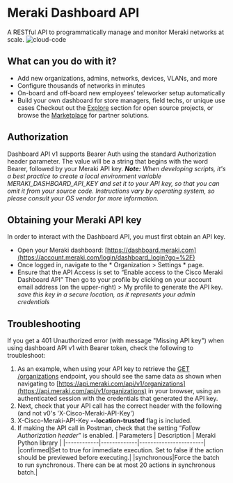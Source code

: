 # Meraki Dashboard API #
A RESTful API to programmatically manage and monitor Meraki networks at scale.
![cloud-code](https://github.com/Dharm1104/meraki/assets/141824759/a1a097d0-a470-4a6d-ba33-38912c2a248c)
## What can you do with it? ##
* Add new organizations, admins, networks, devices, VLANs, and more
* Configure thousands of networks in minutes
* On-board and off-board new employees’ teleworker setup automatically
* Build your own dashboard for store managers, field techs, or unique use cases
Checkout out the [Explore](https://developer.cisco.com/meraki/explore/) section for open source projects, or browse the [Marketplace](https://apps.meraki.io/en-US/home) for partner solutions.
## Authorization ##
Dashboard API v1 supports Bearer Auth using the standard Authorization header parameter. The value will be a string that begins with the word Bearer, followed by your Meraki API key. 
***Note:*** *When developing scripts, it's a best practice to create a local environment variable MERAKI_DASHBOARD_API_KEY and set it to your API key, so that you can omit it from your source code. Instructions vary by operating system, so please consult your OS vendor for more information.*
## Obtaining your Meraki API key ##
In order to interact with the Dashboard API, you must first obtain an API key.
* Open your Meraki dashboard: [https://dashboard.meraki.com](https://account.meraki.com/login/dashboard_login?go=%2F)
* Once logged in, navigate to the * Organization > Settings * page.
* Ensure that the API Access is set to “Enable access to the Cisco Meraki Dashboard API”
[](<img width="1092" alt="dashEnableOrgAPI" src="https://github.com/Dharm1104/meraki/assets/141824759/f8e140b1-774a-457b-bfb6-31475f536087">)
Then go to your profile by clicking on your account email address (on the upper-right) > My profile to generate the API key.
*save this key in a secure location, as it represents your admin credentials*
[](<img width="372" alt="dashGenerateAPIkey" src="https://github.com/Dharm1104/meraki/assets/141824759/dea080ba-a2d3-4e6f-b2e3-61a3378a0dcc">)
## Troubleshooting ##
If you get a 401 Unauthorized error (with message "Missing API key") when using dashboard API v1 with Bearer token, check the following to troubleshoot:
1. As an example, when using your API key to retrieve the [GET /organizations](https://developer.cisco.com/meraki/api-v1/get-organizations/) endpoint, you should see the same data as shown when navigating to [https://api.meraki.com/api/v1/organizations](https://api.meraki.com/api/v1/organizations) in your browser, using an authenticated session with the credentials that generated the API key.
2. Next, check that your API call has the correct header with the following (and not v0's 'X-Cisco-Meraki-API-Key')
3. X-Cisco-Meraki-API-Key **--location-trusted** flag is included.
4. If making the API call in Postman, check that the setting “_Follow Authorization header_” is enabled.
| Parameters | Description | Meraki Python library |
|------------|-------------|-----------------------|
|confirmed|Set to true for immediate execution. Set to false if the action should be previewed before executing.|
|synchronous|Force the batch to run synchronous. There can be at most 20 actions in synchronous batch.|
